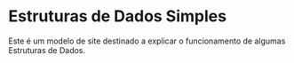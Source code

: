 # Estruturas de Dados Simples
 Este é um modelo de site destinado a explicar o funcionamento de algumas Estruturas de Dados.
